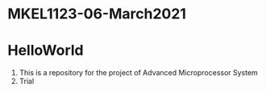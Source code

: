 # MKEL1123-06-March2021
# HelloWorld
1. This is a repository for the project of Advanced Microprocessor System
2. Trial
